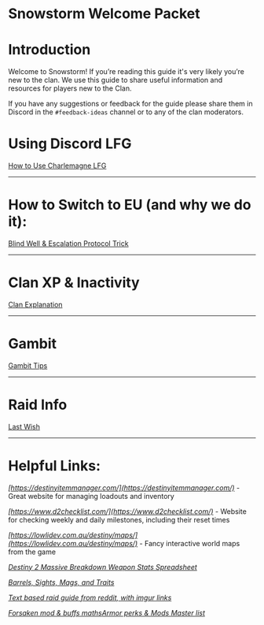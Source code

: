 # Snowstorm Welcome Packet

# Introduction

Welcome to Snowstorm! If you’re reading this guide it's very likely you’re new to the clan. We use this guide to share useful information and resources for players new to the Clan.

If you have any suggestions or feedback for the guide please share them in Discord in the `#feedback-ideas` channel or to any of the clan moderators.

# Using Discord LFG

[How to Use Charlemagne LFG](./Welcome-Packet/How-to-Use-Charlemagne-LFG.md)

---

# How to Switch to EU (and why we do it):

[Blind Well & Escalation Protocol Trick](./Blind-Well-Escalation-Protocol-Trick-ea0bb914-ba16-476c-ac4a-fee55f509469.md)

---

# Clan XP & Inactivity

[Clan Explanation](./Clan-Explanation-60f4601c-aed9-4559-869b-24f92f9ffc64.md)

---

# Gambit

[Gambit Tips](./Gambit-Tips-a2b3d325-3d24-4fa0-a576-c67a15ea4e5d.md)

---

# Raid Info

[Last Wish](./Last-Wish-f4c9ca42-2fb0-483c-9e9c-cefd1330caa2.md)

---

# Helpful Links:

*[https://destinyitemmanager.com/](https://destinyitemmanager.com/)* - Great website for managing loadouts and inventory

*[https://www.d2checklist.com/](https://www.d2checklist.com/)* - Website for checking weekly and daily milestones, including their reset times

*[https://lowlidev.com.au/destiny/maps/](https://lowlidev.com.au/destiny/maps/)* - Fancy interactive world maps from the game

*[Destiny 2 Massive Breakdown Weapon Stats Spreadsheet](https://docs.google.com/spreadsheets/d/1_6zsM7kzvg0aUT8YtM_-Wg_5K1gKDOlrwfVzutEjq-s/htmlview?sle=true#gid=388764678)*

*[Barrels, Sights, Mags, and Traits](https://docs.google.com/spreadsheets/d/1SX93Tq_Oi_Q6n-_gI79QUWkUAYANkbJEcBk0mhx8khE/edit#gid=1530714353)*

*[Text based raid guide from reddit, with imgur links](https://www.reddit.com/r/DestinyTheGame/comments/9h7esr/last_wish_raid_encounter_guide_strategy/?st=JMARC7SI&sh=b802d8ff)*

*[Forsaken mod & buffs maths](https://www.reddit.com/r/DestinyTheGame/comments/9evvuc/the_collaborative_forsaken_math_list/)[Armor perks & Mods Master list](https://www.reddit.com/r/DestinyTheGame/comments/9cptcp/spoiler_guide_for_armor_perks_and_mods/)*

